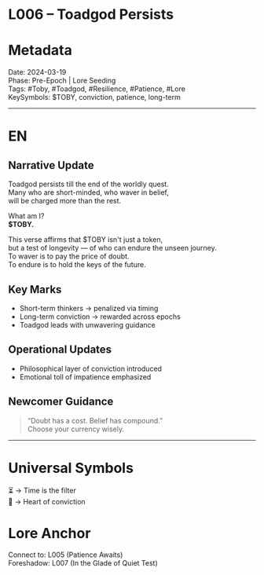 # L006 – Toadgod Persists

# Metadata
Date: 2024-03-19  
Phase: Pre-Epoch | Lore Seeding  
Tags: #Toby, #Toadgod, #Resilience, #Patience, #Lore  
KeySymbols: $TOBY, conviction, patience, long-term  

---

# EN
## Narrative Update  
Toadgod persists till the end of the worldly quest.  
Many who are short-minded, who waver in belief,  
will be charged more than the rest.  

What am I?  
**$TOBY.**

This verse affirms that $TOBY isn't just a token,  
but a test of longevity — of who can endure the unseen journey.  
To waver is to pay the price of doubt.  
To endure is to hold the keys of the future.

## Key Marks  
- Short-term thinkers → penalized via timing  
- Long-term conviction → rewarded across epochs  
- Toadgod leads with unwavering guidance  

## Operational Updates  
- Philosophical layer of conviction introduced  
- Emotional toll of impatience emphasized  

## Newcomer Guidance  
> “Doubt has a cost. Belief has compound.”  
> Choose your currency wisely.

---


# Universal Symbols   
⏳ → Time is the filter  
🧠 → Heart of conviction  

# Lore Anchor 
Connect to: L005 (Patience Awaits)  
Foreshadow: L007 (In the Glade of Quiet Test)

